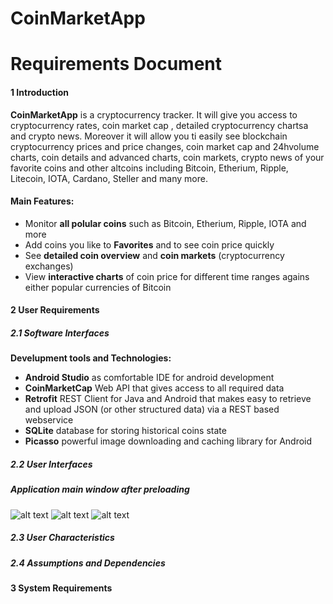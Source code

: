 # CoinMarketApp
# Requirements Document
#### 1 Introduction
**CoinMarketApp** is a cryptocurrency tracker. It will give you access to cryptocurrency rates, coin market cap , detailed cryptocurrency chartsa and crypto news. Moreover it will allow you ti easily see blockchain cryptocurrency prices and price changes, coin market cap and 24hvolume charts, coin details and advanced charts, coin markets, crypto news of your favorite coins and other altcoins including Bitcoin, Etherium, Ripple, Litecoin, IOTA, Cardano, Steller and many more.
#### **Main Features:**
- Monitor **all polular coins** such as Bitcoin, Etherium, Ripple, IOTA and more
- Add coins you like to **Favorites** and to see coin price quickly
- See **detailed coin overview** and **coin markets** (cryptocurrency exchanges)
- View **interactive charts** of coin price for different time ranges agains either popular currencies of Bitcoin

#### 2 User Requirements
##### 2.1 Software Interfaces
**Develupment tools and Technologies:**
- **Android Studio** as comfortable IDE for android development
- **CoinMarketCap** Web API that gives access to all required data
- **Retrofit** REST Client for Java and Android that makes easy to retrieve and upload JSON (or other structured data) via a REST based webservice 
- **SQLite** database for storing historical coins state
- **Picasso** powerful image downloading and caching library for Android
##### 2.2 User Interfaces
##### Application main window after preloading
![alt text](https://github.com/b00m-b00m/CoinMarketApp-TRTPO/blob/master/MainWindow.PNG "Application main window")
![alt text](https://github.com/b00m-b00m/CoinMarketApp-TRTPO/blob/master/SetupCoinsWindow.PNG "Setup coins window")
![alt text](https://github.com/b00m-b00m/CoinMarketApp-TRTPO/blob/master/CoinsChartsWindow.PNG "Coins chart window")
##### 2.3 User Characteristics
##### 2.4 Assumptions and Dependencies

#### 3 System Requirements


